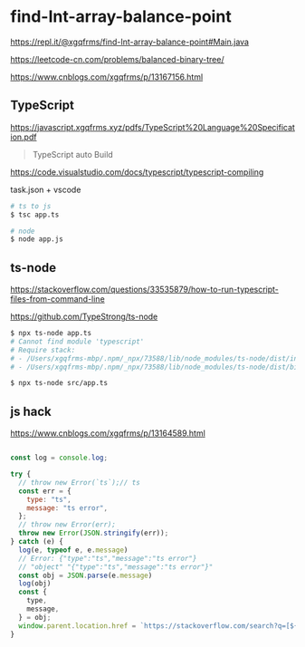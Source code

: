 # find-Int-array-balance-point

https://repl.it/@xgqfrms/find-Int-array-balance-point#Main.java

https://leetcode-cn.com/problems/balanced-binary-tree/

https://www.cnblogs.com/xgqfrms/p/13167156.html

## TypeScript

https://javascript.xgqfrms.xyz/pdfs/TypeScript%20Language%20Specification.pdf


> TypeScript auto Build

https://code.visualstudio.com/docs/typescript/typescript-compiling

task.json + vscode


```sh
# ts to js
$ tsc app.ts

# node
$ node app.js

```

## ts-node

https://stackoverflow.com/questions/33535879/how-to-run-typescript-files-from-command-line

https://github.com/TypeStrong/ts-node

```sh
$ npx ts-node app.ts
# Cannot find module 'typescript'
# Require stack:
# - /Users/xgqfrms-mbp/.npm/_npx/73588/lib/node_modules/ts-node/dist/index.js
# - /Users/xgqfrms-mbp/.npm/_npx/73588/lib/node_modules/ts-node/dist/bin.js

$ npx ts-node src/app.ts

```


## js hack

https://www.cnblogs.com/xgqfrms/p/13164589.html

```js

const log = console.log;

try {
  // throw new Error(`ts`);// ts
  const err = {
    type: "ts",
    message: "ts error",
  };
  // throw new Error(err);
  throw new Error(JSON.stringify(err));
} catch (e) {
  log(e, typeof e, e.message)
  // Error: {"type":"ts","message":"ts error"}
  // "object" "{"type":"ts","message":"ts error"}"
  const obj = JSON.parse(e.message)
  log(obj)
  const {
    type,
    message,
  } = obj;
  window.parent.location.href = `https://stackoverflow.com/search?q=[${type}]+${message}`;
}

```
